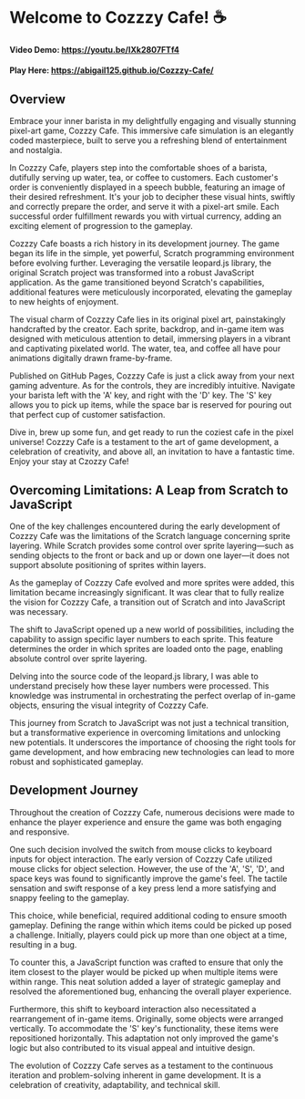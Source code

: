 # Welcome to Cozzzy Cafe! ☕
#### Video Demo: https://youtu.be/IXk2807FTf4
#### Play Here: https://abigail125.github.io/Cozzzy-Cafe/

## Overview
Embrace your inner barista in my delightfully engaging and visually stunning pixel-art game, Cozzzy Cafe. This immersive cafe simulation is an elegantly coded masterpiece, built to serve you a refreshing blend of entertainment and nostalgia.

In Cozzzy Cafe, players step into the comfortable shoes of a barista, dutifully serving up water, tea, or coffee to customers. Each customer's order is conveniently displayed in a speech bubble, featuring an image of their desired refreshment. It's your job to decipher these visual hints, swiftly and correctly prepare the order, and serve it with a pixel-art smile. Each successful order fulfillment rewards you with virtual currency, adding an exciting element of progression to the gameplay.

Cozzzy Cafe boasts a rich history in its development journey. The game began its life in the simple, yet powerful, Scratch programming environment before evolving further. Leveraging the versatile leopard.js library, the original Scratch project was transformed into a robust JavaScript application. As the game transitioned beyond Scratch's capabilities, additional features were meticulously incorporated, elevating the gameplay to new heights of enjoyment.

The visual charm of Cozzzy Cafe lies in its original pixel art, painstakingly handcrafted by the creator. Each sprite, backdrop, and in-game item was designed with meticulous attention to detail, immersing players in a vibrant and captivating pixelated world. The water, tea, and coffee all have pour animations digitally drawn frame-by-frame.

Published on GitHub Pages, Cozzzy Cafe is just a click away from your next gaming adventure. As for the controls, they are incredibly intuitive. Navigate your barista left with the 'A' key, and right with the 'D' key. The 'S' key allows you to pick up items, while the space bar is reserved for pouring out that perfect cup of customer satisfaction.

Dive in, brew up some fun, and get ready to run the coziest cafe in the pixel universe! Cozzzy Cafe is a testament to the art of game development, a celebration of creativity, and above all, an invitation to have a fantastic time. Enjoy your stay at Czozzy Cafe!


## Overcoming Limitations: A Leap from Scratch to JavaScript

One of the key challenges encountered during the early development of Cozzzy Cafe was the limitations of the Scratch language concerning sprite layering. While Scratch provides some control over sprite layering—such as sending objects to the front or back and up or down one layer—it does not support absolute positioning of sprites within layers.

As the gameplay of Cozzzy Cafe evolved and more sprites were added, this limitation became increasingly significant. It was clear that to fully realize the vision for Cozzzy Cafe, a transition out of Scratch and into JavaScript was necessary.

The shift to JavaScript opened up a new world of possibilities, including the capability to assign specific layer numbers to each sprite. This feature determines the order in which sprites are loaded onto the page, enabling absolute control over sprite layering.

Delving into the source code of the leopard.js library, I was able to understand precisely how these layer numbers were processed. This knowledge was instrumental in orchestrating the perfect overlap of in-game objects, ensuring the visual integrity of Cozzzy Cafe.

This journey from Scratch to JavaScript was not just a technical transition, but a transformative experience in overcoming limitations and unlocking new potentials. It underscores the importance of choosing the right tools for game development, and how embracing new technologies can lead to more robust and sophisticated gameplay.


## Development Journey

Throughout the creation of Cozzzy Cafe, numerous decisions were made to enhance the player experience and ensure the game was both engaging and responsive.

One such decision involved the switch from mouse clicks to keyboard inputs for object interaction. The early version of Cozzzy Cafe utilized mouse clicks for object selection. However, the use of the 'A', 'S', 'D', and space keys was found to significantly improve the game's feel. The tactile sensation and swift response of a key press lend a more satisfying and snappy feeling to the gameplay.

This choice, while beneficial, required additional coding to ensure smooth gameplay. Defining the range within which items could be picked up posed a challenge. Initially, players could pick up more than one object at a time, resulting in a bug.

To counter this, a JavaScript function was crafted to ensure that only the item closest to the player would be picked up when multiple items were within range. This neat solution added a layer of strategic gameplay and resolved the aforementioned bug, enhancing the overall player experience.

Furthermore, this shift to keyboard interaction also necessitated a rearrangement of in-game items. Originally, some objects were arranged vertically. To accommodate the 'S' key's functionality, these items were repositioned horizontally. This adaptation not only improved the game's logic but also contributed to its visual appeal and intuitive design.

The evolution of Cozzzy Cafe serves as a testament to the continuous iteration and problem-solving inherent in game development. It is a celebration of creativity, adaptability, and technical skill.
